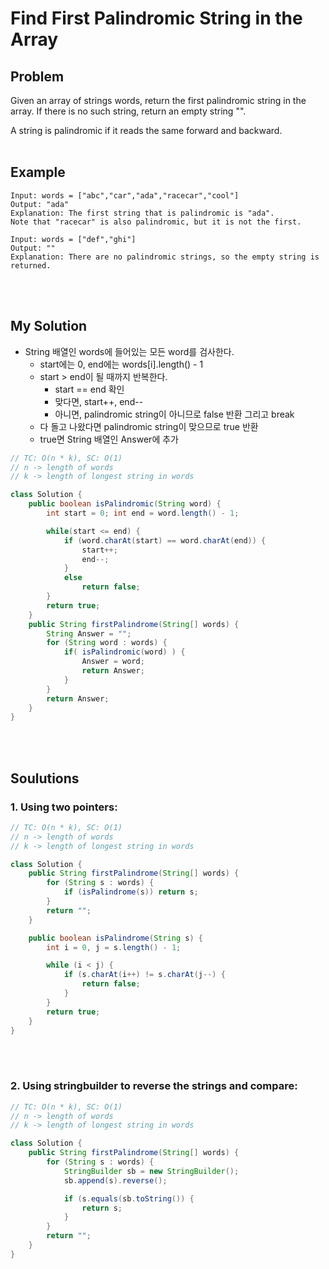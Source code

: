 # Find First Palindromic String in the Array

## Problem
Given an array of strings words, return the first palindromic string in the array. If there is no such string, return an empty string "".

A string is palindromic if it reads the same forward and backward.
<br><br>

## Example
```
Input: words = ["abc","car","ada","racecar","cool"]
Output: "ada"
Explanation: The first string that is palindromic is "ada".
Note that "racecar" is also palindromic, but it is not the first.
```
```
Input: words = ["def","ghi"]
Output: ""
Explanation: There are no palindromic strings, so the empty string is returned.
```
<br><br>

## My Solution
- String 배열인 words에 들어있는 모든 word를 검사한다.
    - start에는 0, end에는 words[i].length() - 1
    - start > end이 될 때까지 반복한다.
        - start == end 확인
        - 맞다면, start++, end--
        - 아니면, palindromic string이 아니므로 false 반환 그리고 break
    - 다 돌고 나왔다면 palindromic string이 맞으므로 true 반환
    - true면 String 배열인 Answer에 추가
```java
// TC: O(n * k), SC: O(1)
// n -> length of words
// k -> length of longest string in words

class Solution {
    public boolean isPalindromic(String word) {
        int start = 0; int end = word.length() - 1;

        while(start <= end) {
            if (word.charAt(start) == word.charAt(end)) {
                start++;
                end--;
            }
            else
                return false;
        }
        return true;
    }
    public String firstPalindrome(String[] words) {
        String Answer = "";
        for (String word : words) {
            if( isPalindromic(word) ) {
                Answer = word;
                return Answer;
            }
        }
        return Answer; 
    }
}
```
<br><br>

## Soulutions
### 1. Using two pointers:
```java
// TC: O(n * k), SC: O(1)
// n -> length of words
// k -> length of longest string in words

class Solution {
	public String firstPalindrome(String[] words) {
		for (String s : words) {
			if (isPalindrome(s)) return s;
		}
		return "";
	}

	public boolean isPalindrome(String s) {
		int i = 0, j = s.length() - 1;

		while (i < j) {
			if (s.charAt(i++) != s.charAt(j--) {
				return false;
			}
		}
		return true;
	}
}
```
<br><br>

### 2. Using stringbuilder to reverse the strings and compare:
```java
// TC: O(n * k), SC: O(1)
// n -> length of words
// k -> length of longest string in words

class Solution {
	public String firstPalindrome(String[] words) {
		for (String s : words) {
			StringBuilder sb = new StringBuilder();
			sb.append(s).reverse();

			if (s.equals(sb.toString()) {
				return s;
			}
		}
		return "";
	}
}
```